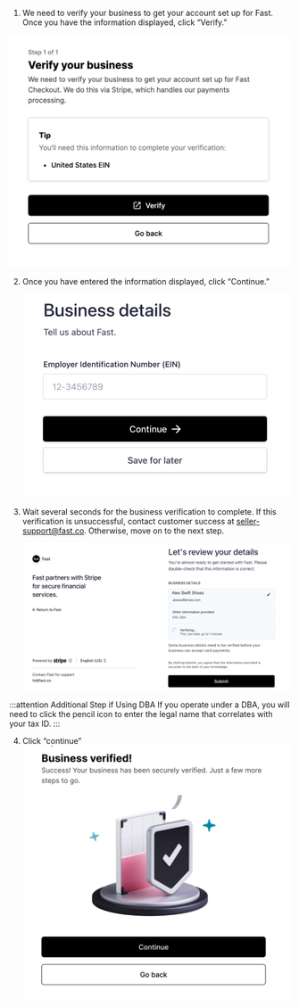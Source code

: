 1.  We need to verify your business to get your account set up for Fast. Once you have the information displayed, click “Verify.”

![Business verification](images/bcwc-verifybusiness.png)

2. Once you have entered the information displayed, click “Continue.”

   ![Business EIN details](images/bcwc05.png)

3. Wait several seconds for the business verification to complete. If this verification is unsuccessful, contact customer success at [seller-support@fast.co](mailto:seller-support@fast.co). Otherwise, move on to the next step.

   ![Business verification](images/bcwc06.png)

:::attention Additional Step if Using DBA
If you operate under a DBA, you will need to click the pencil icon to enter the legal name that correlates with your tax ID.
:::

4. Click “continue”
   ![Fast partners with Stripe notification](images/bcwc07.png)
